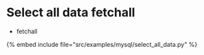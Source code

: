 # Select all data fetchall


* fetchall

{% embed include file="src/examples/mysql/select_all_data.py" %}


